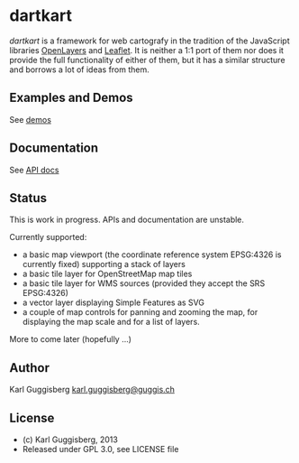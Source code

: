 # dartkart

_dartkart_ is a framework for web cartografy in the tradition of the
JavaScript libraries [OpenLayers](http://www.openlayers.org) and 
[Leaflet](http://leafletjs.com/). It is neither a 1:1 port of 
them nor does it provide the full functionality of either of them, 
but it has a similar structure and borrows a lot of ideas from them.

## Examples and Demos
See [demos](http://gubaer.github.com/dartkart/demo.html)

## Documentation 
See [API docs](http://gubaer.github.com/dartkart/docs)

## Status
This is work in progress. APIs and documentation are unstable. 

Currently supported:

  - a basic map viewport (the coordinate reference system EPSG:4326
    is currently fixed) supporting a stack of layers
  - a basic tile layer for OpenStreetMap map tiles
  - a basic tile layer for WMS sources (provided they accept the SRS
	EPSG:4326)
  - a vector layer displaying Simple Features as SVG	
  - a couple of map controls for panning and zooming the map, for
    displaying the map scale and for a list of layers. 
  

More to come later (hopefully ...)

## Author
Karl Guggisberg <karl.guggisberg@guggis.ch>

## License 

* (c) Karl Guggisberg, 2013
* Released under GPL 3.0, see LICENSE file 